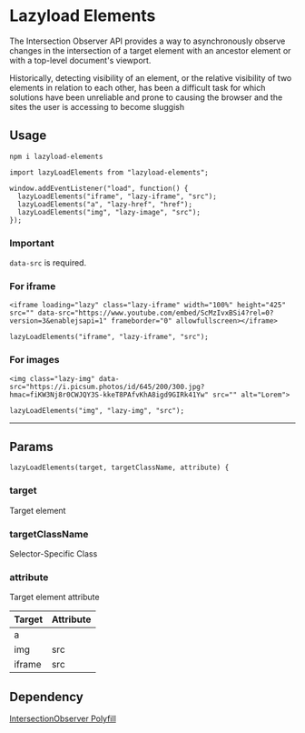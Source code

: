 # Lazyload Elements

The Intersection Observer API provides a way to asynchronously observe changes in the intersection of a target element with an ancestor element or with a top-level document's viewport.

Historically, detecting visibility of an element, or the relative visibility of two elements in relation to each other, has been a difficult task for which solutions have been unreliable and prone to causing the browser and the sites the user is accessing to become sluggish

## Usage
`npm i lazyload-elements`

```
import lazyLoadElements from "lazyload-elements";

window.addEventListener("load", function() {
  lazyLoadElements("iframe", "lazy-iframe", "src");
  lazyLoadElements("a", "lazy-href", "href");
  lazyLoadElements("img", "lazy-image", "src");
});
```

### Important
`data-src` is required. 

### For iframe
```
<iframe loading="lazy" class="lazy-iframe" width="100%" height="425" src="" data-src="https://www.youtube.com/embed/ScMzIvxBSi4?rel=0?version=3&enablejsapi=1" frameborder="0" allowfullscreen></iframe>
```

`lazyLoadElements("iframe", "lazy-iframe", "src");`


### For images
```
<img class="lazy-img" data-src="https://i.picsum.photos/id/645/200/300.jpg?hmac=fiKW3Nj8r0CWJQY3S-kkeT8PAfvKhA8igd9GIRk41Yw" src="" alt="Lorem">
```

`lazyLoadElements("img", "lazy-img", "src");`

---

## Params
`lazyLoadElements(target, targetClassName, attribute) {`

### target
Target element

### targetClassName
Selector-Specific Class

### attribute
Target element attribute

| Target    | Attribute  | 
|-------------|-------------|
| a |         | href
| img    | src |
| iframe    | src |

## Dependency

[IntersectionObserver Polyfill](https://www.npmjs.com/package/intersection-observer-polyfill#installation)

